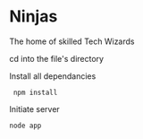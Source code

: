 # Ninjas
The home of skilled Tech Wizards

cd into the file's directory


Install all dependancies

` npm install`  

Initiate server

` node app ` 
